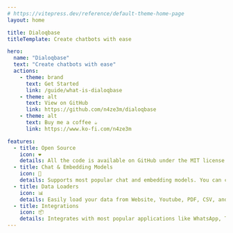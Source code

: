 ```yaml
---
# https://vitepress.dev/reference/default-theme-home-page
layout: home

title: Dialoqbase
titleTemplate: Create chatbots with ease

hero:
  name: "Dialoqbase"
  text: "Create chatbots with ease"
  actions:
    - theme: brand
      text: Get Started
      link: /guide/what-is-dialoqbase
    - theme: alt
      text: View on GitHub
      link: https://github.com/n4ze3m/dialoqbase
    - theme: alt
      text: Buy me a coffee ☕
      link: https://www.ko-fi.com/n4ze3m

features:
  - title: Open Source
    icon: ❤
    details: All the code is available on GitHub under the MIT license and free for commercial use.
  - title: Chat & Embedding Models
    icon: 🤖
    details: Supports most popular chat and embedding models. You can choose the one that suits your needs.
  - title: Data Loaders
    icon: 📊
    details: Easily load your data from Website, Youtube, PDF, CSV, and more.
  - title: Integrations
    icon: 📦
    details: Integrates with most popular applications like WhatsApp, Telegram, Discord, and more.
---
```


